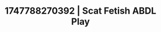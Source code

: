 ---
categories:
- Femdom wrestling
- Artistic control
- Erotic focus
- Squirting orgasm
- Erotic slow burn
image: /assets/images/1747788270392.webp
layout: post
seo:
  description: Featured content with artistic ABDL Play, Scat Fetish. HD images available.
  keywords: ABDL Play, Scat Fetish
  og_image: /assets/images/1747788270392.webp
  schema_type: VisualArtwork
tags:
- ABDL Play
- '#1747788270392'
- Scat Fetish
title: 1747788270392 | Scat Fetish ABDL Play
---